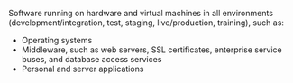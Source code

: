 Software running on hardware and virtual machines in all environments (development/integration, test, staging, live/production, training), such as:  

- Operating systems
- Middleware, such as web servers, SSL certificates, enterprise service buses, and database access services
- Personal and server applications
